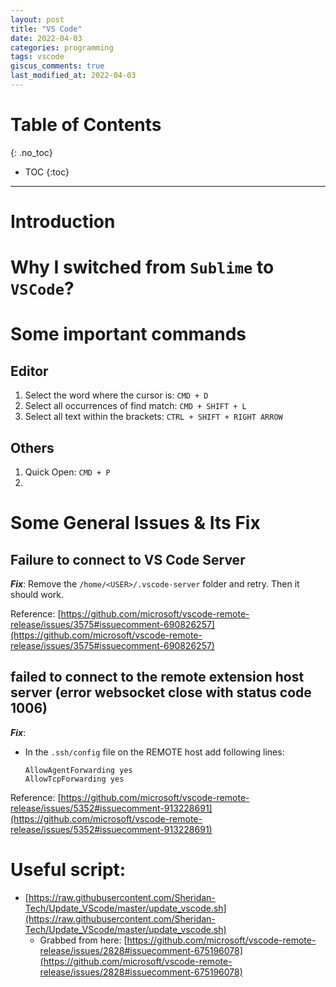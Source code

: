 ```yaml
---
layout: post
title: "VS Code"
date: 2022-04-03
categories: programming
tags: vscode
giscus_comments: true
last_modified_at: 2022-04-03
---
```


# Table of Contents
{: .no_toc}

* TOC
{:toc}

------------------------------------

# Introduction

# Why I switched from `Sublime` to `VSCode`?

# Some important commands

## Editor

1. Select the word where the cursor is: `CMD + D`
1. Select all occurrences of find match: `CMD + SHIFT + L`
1. Select all text within the brackets: `CTRL + SHIFT + RIGHT ARROW`

## Others

1. Quick Open: `CMD + P`
1.

# Some General Issues & Its Fix

## Failure to connect to VS Code Server

**_Fix_**: Remove the `/home/<USER>/.vscode-server` folder and retry. Then it should work.

Reference: [https://github.com/microsoft/vscode-remote-release/issues/3575#issuecomment-690826257](https://github.com/microsoft/vscode-remote-release/issues/3575#issuecomment-690826257)

## failed to connect to the remote extension host server (error websocket close with status code 1006)

**_Fix_**:

- In the `.ssh/config` file on the REMOTE host add following lines:

  ```
  AllowAgentForwarding yes
  AllowTcpForwarding yes
  ```

Reference: [https://github.com/microsoft/vscode-remote-release/issues/5352#issuecomment-913228691](https://github.com/microsoft/vscode-remote-release/issues/5352#issuecomment-913228691)

# Useful script:

- [https://raw.githubusercontent.com/Sheridan-Tech/Update_VScode/master/update_vscode.sh](https://raw.githubusercontent.com/Sheridan-Tech/Update_VScode/master/update_vscode.sh)
  - Grabbed from here: [https://github.com/microsoft/vscode-remote-release/issues/2828#issuecomment-675196078](https://github.com/microsoft/vscode-remote-release/issues/2828#issuecomment-675196078)
